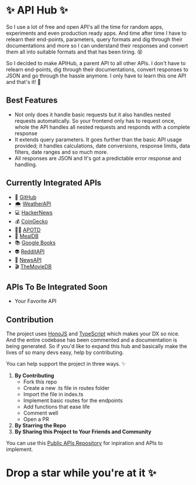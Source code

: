 # ✨ API Hub ✨

So I use a lot of free and open API's all the time for random apps, experiments and even production ready apps. And time after time I have to relearn their end-points, parameters, query formats and dig through their documentations and more so I can understand their responses and convert them all into suitable formats and that has been tiring. 😵

So I decided to make APIHub, a parent API to all other APIs. I don't have to relearn end-points, dig through their documentations, convert responses to JSON and go through the hassle anymore. I only have to learn this one API and that's it! 🥳

## Best Features
* Not only does it handle basic requests but it also handles nested requests automatically. So your frontend only has to request once, whole the API handles all nested requests and responds with a complete response 
* It extends query parameters. It goes further than the basic API usage provided; it handles calculations, date conversions, response limits, data filters, date ranges and so much more. 
* All responses are JSON and It's got a predictable error response and handling.

## Currently Integrated APIs

* 🐙 [GitHub](https://api.github.com/) 
* 🌨  [WeatherAPI](https://api.weatherapi.com/)
* 💻  [HackerNews](https://hacker-news.firebaseio.com/) 
* 💰 [CoinGecko](https://api.coingecko.com/)
* 👩‍🚀 [APOTD](https://api.nasa.gov/) 
* 🥙 [MealDB](https://themealdb.com)
* 📚 [Google Books](https://www.googleapis.com)
* 👽 [RedditAPI](https://www.reddit.com)
* 📰 [NewsAPI](https://newsapi.org)
* 🎬 [TheMovieDB](https://api.themoviedb.org)

## APIs To Be Integrated Soon 
* Your Favorite API

## Contribution 
The project uses [HonoJS](https://hono.dev/) and [TypeScript](https://www.typescriptlang.org/) which makes your DX so nice. And the entire codebase has been commented and a documentation is being generated. So if you'd like to expand this hub and basically make the lives of so many devs easy, help by contributing. 

You can help support the project in three ways. ✨
1. **By Contributing** 
    * Fork this repo
    * Create a new .ts file in routes folder
    * Import the file in index.ts 
    * Implement basic routes for the endpoints 
    * Add functions that ease life
    * Comment well
    * Open a PR
1. **By Starring the Repo** 
1. **By Sharing this Project to Your Friends and Community**

You can use this [Public APIs Repository](https://github.com/public-apis/public-apis) for inpiration and APIs to implement.

# Drop a star while you're at it ✨